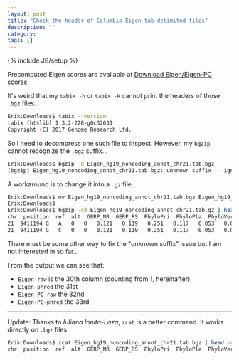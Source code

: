 ```yaml
---
layout: post
title: "Check the header of Columbia Eigen tab delimited files"
description: ""
category: 
tags: []
---
```

{% include JB/setup %}

Precomputed Eigen scores are available at [Download Eigen/Eigen-PC scores](http://www.columbia.edu/~ii2135/download.html).

It's weird that my `tabix -h` or `tabix -H` cannot print the headers of those `.bgz` files.

```bash
Erik:Downloads$ tabix --version
tabix (htslib) 1.3.2-228-g0c32631
Copyright (C) 2017 Genome Research Ltd.
```

So I need to decompress one such file to inspect. However, my `bgzip` cannot recognize the `.bgz` suffix... 

```bash
Erik:Downloads$ bgzip -d Eigen_hg19_noncoding_annot_chr21.tab.bgz
[bgzip] Eigen_hg19_noncoding_annot_chr21.tab.bgz: unknown suffix -- ignored
```

A workaround is to change it into a `.gz` file.

```bash
Erik:Downloads$ mv Eigen_hg19_noncoding_annot_chr21.tab.bgz Eigen_hg19_noncoding_annot_chr21.tab.gz
Erik:Downloads$
Erik:Downloads$ bgzip -cd Eigen_hg19_noncoding_annot_chr21.tab.gz | head -n3
chr  position  ref  alt  GERP_NR  GERP_RS  PhyloPri  PhyloPla  PhyloVer  PhastPri  PhastPla  PhastVer  H3K4Me1  H3K4Me3  H3K27ac  TFBS_max  TFBS_sum  TFBS_num  OCPval  DnaseSig  DnasePval  FaireSig  FairePval  PolIISig  PolIIPval  ctcfSig  ctcfPval  cmycSig  cmycPval  Eigen-raw  Eigen-phred  Eigen-PC-raw  Eigen-PC-phred
21	9411194	G	A	0	0	0.121	0.119	0.251	0.117	0.053	0.055	1	2.2	1.08	0	0	0	0	0	0	0	0	0	0	0	0	0	0	-0.343630566947083	0.857783	-0.220709412747219	0.69382
21	9411194	G	C	0	0	0.121	0.119	0.251	0.117	0.053	0.055	1	2.2	1.08	0	0	0	0	0	0	0	0	0	0	0	0	0	0	-0.343630566947083	0.857783	-0.220709412747219	0.69382
```

There must be some other way to fix the "unknown suffix" issue but I am not interested in so far...

From the output we can see that:

- `Eigen-raw` is the 30th column (counting from 1, hereinafter)  
- `Eigen-phred` the 31st  
- `Eigen-PC-raw` the 32nd
- `Eigen-PC-phred` the 33rd

-----

Update: Thanks to _Iuliana Ionita-Laza_, `zcat` is a better command. It works directly on `.bgz` files.

```bash
Erik:Downloads$ zcat Eigen_hg19_noncoding_annot_chr21.tab.bgz | head -n1
chr  position  ref  alt  GERP_NR  GERP_RS  PhyloPri  PhyloPla  PhyloVer  PhastPri  PhastPla  PhastVer  H3K4Me1  H3K4Me3  H3K27ac  TFBS_max  TFBS_sum  TFBS_num  OCPval  DnaseSig  DnasePval  FaireSig  FairePval  PolIISig  PolIIPval  ctcfSig  ctcfPval  cmycSig  cmycPval  Eigen-raw  Eigen-phred  Eigen-PC-raw  Eigen-PC-phred
```

